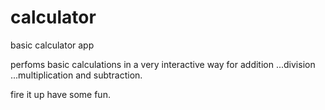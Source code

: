 # calculator
basic calculator app

perfoms basic calculations in a very interactive way
for addition ...division ...multiplication and subtraction.

fire it up have some fun.
